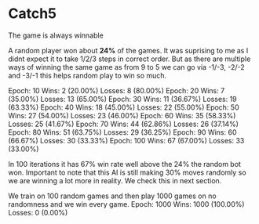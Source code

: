 # Catch5
The game is always winnable

A random player won about **24%** of the games. It was suprising to me as I didnt expect it to take 1/2/3 steps in correct order. But as there are multiple ways of winning the same game as from 9 to 5 we can go via -1/-3, -2/-2 and -3/-1 this helps random play to win so much.

Epoch: 10 Wins: 2 (20.00%) Losses: 8 (80.00%)
Epoch: 20 Wins: 7 (35.00%) Losses: 13 (65.00%)
Epoch: 30 Wins: 11 (36.67%) Losses: 19 (63.33%)
Epoch: 40 Wins: 18 (45.00%) Losses: 22 (55.00%)
Epoch: 50 Wins: 27 (54.00%) Losses: 23 (46.00%)
Epoch: 60 Wins: 35 (58.33%) Losses: 25 (41.67%)
Epoch: 70 Wins: 44 (62.86%) Losses: 26 (37.14%)
Epoch: 80 Wins: 51 (63.75%) Losses: 29 (36.25%)
Epoch: 90 Wins: 60 (66.67%) Losses: 30 (33.33%)
Epoch: 100 Wins: 67 (67.00%) Losses: 33 (33.00%)

In 100 iterations it has 67% win rate well above the 24% the random bot won. Important to note that this AI is still making 30% moves randomly so we are winning a lot more in reality. We check this in next section.

We train on 100 random games and then play 1000 games on no randomness and we win every game.
Epoch: 1000 Wins: 1000 (100.00%) Losses: 0 (0.00%)